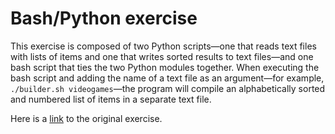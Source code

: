 # Bash/Python exercise

This exercise is composed of two Python scripts—one that reads text files with lists of items and one that writes sorted results to text files—and one bash script that ties the two Python modules together. When executing the bash script and adding the name of a text file as an argument—for example, `./builder.sh videogames`—the program will compile an alphabetically sorted and numbered list of items in a separate text file.

Here is a [link](https://github.com/nashville-software-school/python-milestones/blob/master/02-command-line-applications/exercises/CLI_BASH_BUILDER.md) to the original exercise.

